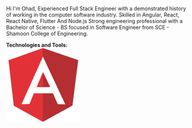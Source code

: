 Hi I'm Ohad, Experienced Full Stack Engineer with a demonstrated history of working in the computer software industry.
Skilled in Angular, React, React Native, Flutter And Node.js
Strong engineering professional with a Bachelor of Science - BS focused in Software Engineer from SCE - Shamoon College of Engineering.

**Technologies and Tools:**<br>
<img src="/angular.png" alt="angular image" width="200"/>
